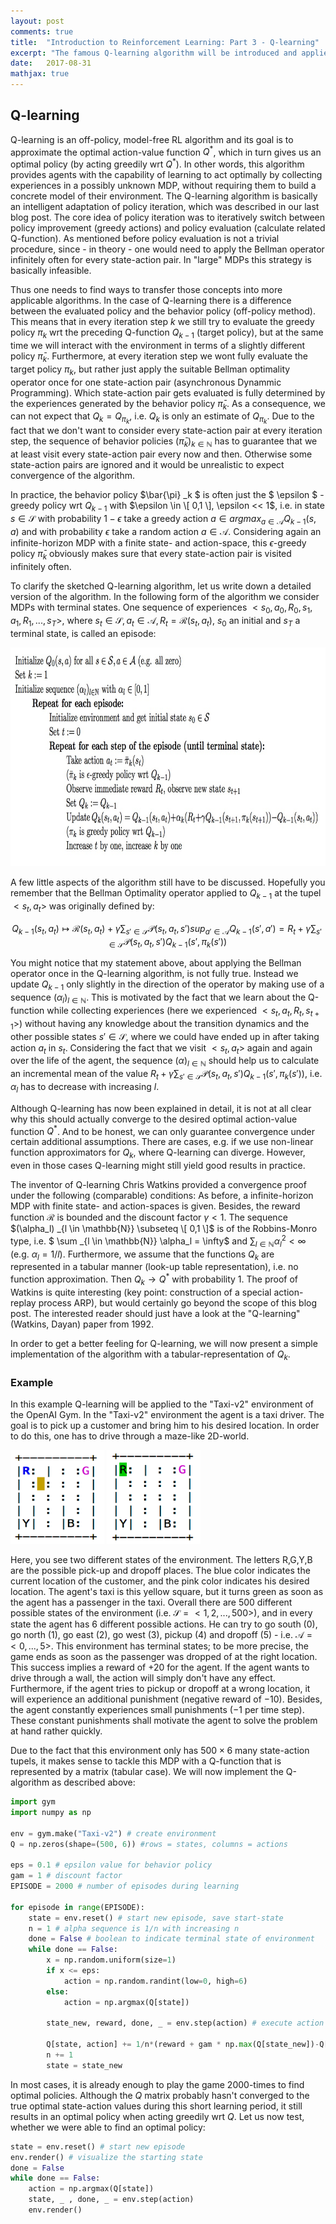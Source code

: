 ```yaml
---
layout: post
comments: true
title:  "Introduction to Reinforcement Learning: Part 3 - Q-learning"
excerpt: "The famous Q-learning algorithm will be introduced and applied to an easy environment of the OpenAI Gym. Besides, Deep Q-Networks will be presented as a powerful application of the Q-learning algorithm."
date:   2017-08-31
mathjax: true
---
```


## Q-learning

Q-learning is an off-policy, model-free RL algorithm and its goal is to approximate the optimal action-value function $Q ^{\ast}$, which in turn gives us an optimal policy (by acting greedily wrt $Q ^{\ast}$). In other words, this algorithm provides agents with the capability of learning to act optimally by collecting experiences in a possibly unknown MDP, without requiring them to build a concrete model of their environment. 
The Q-learning algorithm is basically an intelligent adaptation of policy iteration, which was described in our last blog post. The core idea of policy iteration was to iteratively switch between policy improvement (greedy actions) and policy evaluation (calculate related Q-function). As mentioned before policy evaluation is not a trivial procedure, since - in theory - one would need to apply the Bellman operator infinitely often for every state-action pair. In "large" MDPs this strategy is basically infeasible. 

Thus one needs to find ways to transfer those concepts into more applicable algorithms. 
In the case of Q-learning there is a difference between the evaluated policy and the behavior policy (off-policy method). This means that in every iteration step $k$ we still try to evaluate the greedy policy $\pi_k$ wrt the preceding Q-function $Q_{k-1}$ (target policy), but at the same time we will interact with the environment in terms of a slightly different policy $\bar{\pi}_k$. Furthermore, at every iteration step we wont fully evaluate the target policy $\pi_k$, but rather just apply the suitable Bellman optimality operator once for one state-action pair (asynchronous Dynammic Programming). Which state-action pair gets evaluated is fully determined by the experiences generated by the behavior policy $\bar{\pi}_k$.
As a consequence, we can not expect that $Q_k = Q _{\pi_k}$, i.e. $Q _k$ is only an estimate of $Q _{\pi_k}$. 
Due to the fact that we don't want to consider every state-action pair at every iteration step, the sequence of behavior policies $(\bar{\pi}_k) _ {k \in \mathbb{N}}$ has to guarantee that we at least visit every state-action pair every now and then. Otherwise some state-action pairs are ignored and it would be unrealistic to expect convergence of the algorithm. 

In practice, the behavior policy $\bar{\pi} _k $ is often just the $ \epsilon $ -greedy policy wrt $Q _{k-1}$ with $\epsilon \in \[ 0,1 \], \epsilon << 1$, i.e. in state $s \in \mathcal{S}$ with probability $1 - \epsilon$ take a greedy action $a \in argmax _{a \in \mathcal{A}} Q _{k-1} (s,a)$ and with probability $\epsilon$ take a random action $a \in \mathcal{A}$. Considering again an infinite-horizon MDP with a finite state- and action-space, this $\epsilon$-greedy policy $\bar{\pi}_k$ obviously makes sure that every state-action pair is visited infinitely often. 

To clarify the sketched Q-learning algorithm, let us write down a detailed version of the algorithm. In the following form of the algorithm we consider MDPs with terminal states. One sequence of experiences $<s_0,a_0,R_0,s_1,a_1,R_1,...,s_T>$, where $s_t \in \mathcal{S}, a_t \in \mathcal{A}, R_t = \mathcal{R} (s_t,a_t)$, $s_0$ an initial and $s_T$ a terminal state, is called an episode:

<img src="https://raw.githubusercontent.com/IXI90/IXI90.github.io/master/Q-learning.jpg" width="700" height="350" />

A few little aspects of the algorithm still have to be discussed. Hopefully you remember that the Bellman Optimality operator applied to $Q_{k-1}$ at the tupel $<s_t,a_t>$ was originally defined by:
 
 $$ Q_{k-1} (s_t,a_t) \mapsto \mathcal{R} (s_t,a_t) + \gamma \sum_{ s' \in \mathcal{S} } \mathcal{P} (s_t,a_t,s') sup_{a' \in \mathcal{A}} Q_{k-1} (s', a') = R_t + \gamma \sum_{ s' \in \mathcal{S} } \mathcal{P} (s_t,a_t,s') Q_{k-1} (s', \pi_k (s'))$$

You might notice that my statement above, about applying the Bellman operator once in the Q-learning algorithm, is not fully true. Instead we update $Q_{k-1}$ only slightly in the direction of the operator by making use of a sequence $(\alpha_l) _{l \in \mathbb{N}}$. 
This is motivated by the fact that we learn about the Q-function while collecting experiences (here we experienced $<s _t,a _t,R _t,s _{t+1}>$) without having any knowledge about the transition dynamics and the other possible states $s' \in \mathcal{S}$, where we could have ended up in after taking action $a_t$ in $s_t$. Considering the fact that we visit $<s_t,a_t>$ again and again over the life of the agent, the sequence $(\alpha) _{l \in \mathbb{N}}$ should help us to calculate an incremental mean of the value $R _t + \gamma \sum _{ s' \in \mathcal{S} } \mathcal{P} (s _t,a _t,s') Q _{k-1} (s', \pi_k (s'))$, i.e. $\alpha_l$ has to decrease with increasing $l$.  

Although Q-learning has now been explained in detail, it is not at all clear why this should actually converge to the desired optimal action-value function $Q ^{\ast}$. And to be honest, we can only guarantee convergence under certain additional assumptions. There are cases, e.g. if we use non-linear function approximators for $Q_k$, where Q-learning can diverge. However, even in those cases Q-learning might still yield good results in practice. 

The inventor of Q-learning Chris Watkins provided a convergence proof under the following (comparable) conditions: As before, a infinite-horizon MDP with finite state- and action-spaces is given. Besides, the reward function $\mathcal{R}$ is bounded and the discount factor $\gamma < 1$. The sequence $(\alpha_l) _{l \in \mathbb{N}} \subseteq \[ 0,1 \]$ is of the Robbins-Monro type, i.e. $ \sum _{l \in \mathbb{N}} \alpha_l = \infty$ and $\sum _{l \in \mathbb{N}} \alpha_l^2 < \infty$ (e.g. $\alpha_l = 1/l$). Furthermore, we assume that the functions $Q_k$ are represented in a tabular manner (look-up table representation), i.e. no function approximation.
Then $Q_k \rightarrow Q^{\ast}$ with probability $1$. The proof of Watkins is quite interesting (key point: construction of a special action-replay process ARP), but would certainly go beyond the scope of this blog post. The interested reader should just have a look at the "Q-learning" (Watkins, Dayan) paper from 1992.

In order to get a better feeling for Q-learning, we will now present a simple implementation of the algorithm with a tabular-representation of $Q_k$.

### Example

In this example Q-learning will be applied to the "Taxi-v2" environment of the OpenAI Gym. In the "Taxi-v2" environment the agent is a taxi driver. The goal is to pick up a customer and bring him to his desired location. In order to do this, one has to drive through a maze-like 2D-world.     

<img src="https://raw.githubusercontent.com/IXI90/IXI90.github.io/master/WithoutPassenger.png" width="150" height="150"/> <img src="https://raw.githubusercontent.com/IXI90/IXI90.github.io/master/WithPassenger.png" width="150" height="150"/>

Here, you see two different states of the environment. The letters R,G,Y,B are the possible pick-up and dropoff places. The blue color indicates the current location of the customer, and the pink color indicates his desired location. The agent's taxi is this yellow square, but it turns green as soon as the agent has a passenger in the taxi. 
Overall there are 500 different possible states of the environment (i.e. $\mathcal{S} = <1,2,...,500>$), and in every state the agent has 6 different possible actions. He can try to go south ($0$), go north ($1$), go east ($2$), go west ($3$), pickup ($4$) and dropoff ($5$) - i.e. $\mathcal{A} = <0,...,5>$. This environment has terminal states; to be more precise, the game ends as soon as the passenger was dropped of at the right location. This success implies a reward of $+20$ for the agent. If the agent wants to drive through a wall, the action will simply don't have any effect. Furthermore, if the agent tries to pickup or dropoff at a wrong location, it will experience an additional punishment (negative reward of $-10$). Besides, the agent constantly experiences small punishments ($-1$ per time step). These constant punishments shall motivate the agent to solve the problem at hand rather quickly.  

Due to the fact that this environment only has $500 \times 6$ many state-action tupels, it makes sense to tackle this MDP with a Q-function that is represented by a matrix (tabular case). We will now implement the Q-algorithm as described above:

```python
import gym
import numpy as np

env = gym.make("Taxi-v2") # create environment
Q = np.zeros(shape=(500, 6)) #rows = states, columns = actions

eps = 0.1 # epsilon value for behavior policy
gam = 1 # discount factor
EPISODE = 2000 # number of episodes during learning

for episode in range(EPISODE):
    state = env.reset() # start new episode, save start-state
    n = 1 # alpha sequence is 1/n with increasing n
    done = False # boolean to indicate terminal state of environment
    while done == False:
        x = np.random.uniform(size=1)
        if x <= eps:
            action = np.random.randint(low=0, high=6)
        else:
            action = np.argmax(Q[state])
    
        state_new, reward, done, _ = env.step(action) # execute action

        Q[state, action] += 1/n*(reward + gam * np.max(Q[state_new])-Q[state,action])
        n += 1
        state = state_new
```
In most cases, it is already enough to play the game $2000$-times to find optimal policies. Although the $Q$ matrix probably hasn't converged to the true optimal state-action values during this short learning period, it still results in an optimal policy when acting greedily wrt $Q$. 
Let us now test, whether we were able to find an optimal policy:

```python
state = env.reset() # start new episode
env.render() # visualize the starting state
done = False
while done == False:
    action = np.argmax(Q[state])
    state, _ , done, _ = env.step(action)
    env.render()
```


